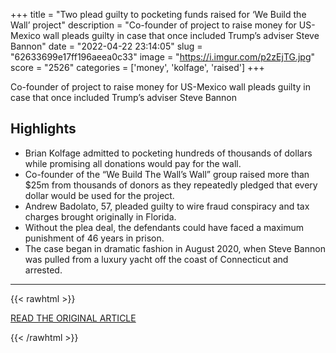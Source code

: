 +++
title = "Two plead guilty to pocketing funds raised for ‘We Build the Wall’ project"
description = "Co-founder of project to raise money for US-Mexico wall pleads guilty in case that once included Trump’s adviser Steve Bannon"
date = "2022-04-22 23:14:05"
slug = "62633699e17ff196aeea0c33"
image = "https://i.imgur.com/p2zEjTG.jpg"
score = "2526"
categories = ['money', 'kolfage', 'raised']
+++

Co-founder of project to raise money for US-Mexico wall pleads guilty in case that once included Trump’s adviser Steve Bannon

## Highlights

- Brian Kolfage admitted to pocketing hundreds of thousands of dollars while promising all donations would pay for the wall.
- Co-founder of the “We Build The Wall’s Wall” group raised more than $25m from thousands of donors as they repeatedly pledged that every dollar would be used for the project.
- Andrew Badolato, 57, pleaded guilty to wire fraud conspiracy and tax charges brought originally in Florida.
- Without the plea deal, the defendants could have faced a maximum punishment of 46 years in prison.
- The case began in dramatic fashion in August 2020, when Steve Bannon was pulled from a luxury yacht off the coast of Connecticut and arrested.

---

{{< rawhtml >}}
  <p class="article-category">
    <a target="_blank" href="https://www.theguardian.com/us-news/2022/apr/22/two-plead-guilty-fraud-we-build-the-wall-project-trump-bannon">READ THE ORIGINAL ARTICLE</a>
  </p>
{{< /rawhtml >}}
